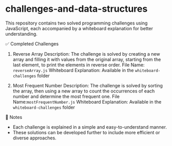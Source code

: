 # challenges-and-data-structures

This repository contains two solved programming challenges using JavaScript, each accompanied by a whiteboard explanation for better understanding.



 ✅ Completed Challenges

 1. Reverse Array
Description: The challenge is solved by creating a new array and filling it with values from the original array, starting from the last element, to print the elements in reverse order.
File Name: `reverseArray.js`
Whiteboard Explanation: Available in the `whiteboard-challenges` folder



 2. Most Frequent Number
Description: The challenge is solved by sorting the array, then using a new array to count the occurrences of each number and determine the most frequent one.
File Name:`mostFrequentNumber.js`
Whiteboard Explanation: Available in the `whiteboard-challenges` folder



 📝 Notes
- Each challenge is explained in a simple and easy-to-understand manner.
- These solutions can be developed further to include more efficient or diverse approaches.
